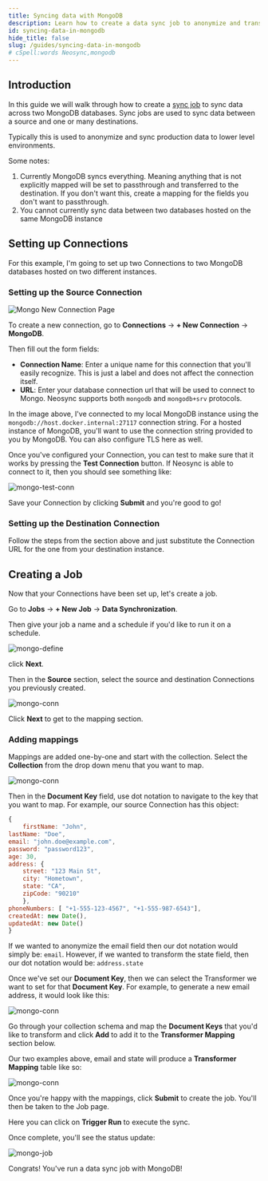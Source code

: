 ```yaml
---
title: Syncing data with MongoDB
description: Learn how to create a data sync job to anonymize and transform data between MongoDB databases
id: syncing-data-in-mongodb
hide_title: false
slug: /guides/syncing-data-in-mongodb
# cSpell:words Neosync,mongodb
---
```


## Introduction

In this guide we will walk through how to create a [sync job](/core-concepts#jobs) to sync data across two MongoDB databases. Sync jobs are used to sync data between a source and one or many destinations.

Typically this is used to anonymize and sync production data to lower level environments.

Some notes:

1. Currently MongoDB syncs everything. Meaning anything that is not explicitly mapped will be set to passthrough and transferred to the destination. If you don't want this, create a mapping for the fields you don't want to passthrough.
2. You cannot currently sync data between two databases hosted on the same MongoDB instance

## Setting up Connections

For this example, I'm going to set up two Connections to two MongoDB databases hosted on two different instances.

### Setting up the Source Connection

![Mongo New Connection Page](/img/mongoconn.png)

To create a new connection, go to **Connections** -> **+ New Connection** -> **MongoDB**.

Then fill out the form fields:

- **Connection Name**: Enter a unique name for this connection that you'll easily recognize. This is just a label and does not affect the connection itself.
- **URL**: Enter your database connection url that will be used to connect to Mongo. Neosync supports both `mongodb` and `mongodb+srv` protocols.

In the image above, I've connected to my local MongoDB instance using the `mongodb://host.docker.internal:27117` connection string. For a hosted instance of MongoDB, you'll want to use the connection string provided to you by MongoDB. You can also configure TLS here as well.

Once you've configured your Connection, you can test to make sure that it works by pressing the **Test Connection** button. If Neosync is able to connect to it, then you should see something like:

![mongo-test-conn](/img/mongotest.png)

Save your Connection by clicking **Submit** and you're good to go!

### Setting up the Destination Connection

Follow the steps from the section above and just substitute the Connection URL for the one from your destination instance.

## Creating a Job

Now that your Connections have been set up, let's create a job.

Go to **Jobs** -> **+ New Job** -> **Data Synchronization**.

Then give your job a name and a schedule if you'd like to run it on a schedule.

![mongo-define](/img/mongo-define.png)

click **Next**.

Then in the **Source** section, select the source and destination Connections you previously created.

![mongo-conn](/img/mongo-connect.png)

Click **Next** to get to the mapping section.

### Adding mappings

Mappings are added one-by-one and start with the collection. Select the **Collection** from the drop down menu that you want to map.

![mongo-conn](/img/mongo-coll.png)

Then in the **Document Key** field, use dot notation to navigate to the key that you want to map. For example, our source Connection has this object:

```js
{
    firstName: "John",
lastName: "Doe",
email: "john.doe@example.com",
password: "password123",
age: 30,
address: {
    street: "123 Main St",
    city: "Hometown",
    state: "CA",
    zipCode: "90210"
    },
phoneNumbers: [ "+1-555-123-4567", "+1-555-987-6543"],
createdAt: new Date(),
updatedAt: new Date()
}
```

If we wanted to anonymize the email field then our dot notation would simply be: `email`. However, if we wanted to transform the state field, then our dot notation would be: `address.state`

Once we've set our **Document Key**, then we can select the Transformer we want to set for that **Document Key**. For example, to generate a new email address, it would look like this:

![mongo-conn](/img/mongo-email.png)

Go through your collection schema and map the **Document Keys** that you'd like to transform and click **Add** to add it to the **Transformer Mapping** section below.

Our two examples above, email and state will produce a **Transformer Mapping** table like so:

![mongo-conn](/img/mongodb-tm.png)

Once you're happy with the mappings, click **Submit** to create the job. You'll then be taken to the Job page.

Here you can click on **Trigger Run** to execute the sync.

Once complete, you'll see the status update:

![mongo-job](/img/mongojob.png)

Congrats! You've run a data sync job with MongoDB!
